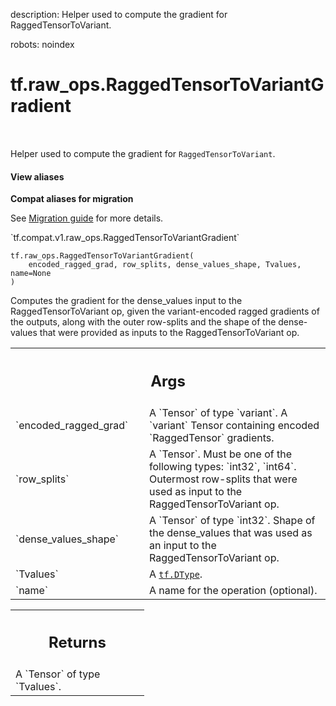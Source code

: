 description: Helper used to compute the gradient for RaggedTensorToVariant.

robots: noindex

# tf.raw_ops.RaggedTensorToVariantGradient

<!-- Insert buttons and diff -->

<table class="tfo-notebook-buttons tfo-api nocontent" align="left">

</table>



Helper used to compute the gradient for `RaggedTensorToVariant`.

<section class="expandable">
  <h4 class="showalways">View aliases</h4>
  <p>
<b>Compat aliases for migration</b>
<p>See
<a href="https://www.tensorflow.org/guide/migrate">Migration guide</a> for
more details.</p>
<p>`tf.compat.v1.raw_ops.RaggedTensorToVariantGradient`</p>
</p>
</section>

<pre class="devsite-click-to-copy prettyprint lang-py tfo-signature-link">
<code>tf.raw_ops.RaggedTensorToVariantGradient(
    encoded_ragged_grad, row_splits, dense_values_shape, Tvalues, name=None
)
</code></pre>



<!-- Placeholder for "Used in" -->

Computes the gradient for the dense_values input to the RaggedTensorToVariant
op, given the variant-encoded ragged gradients of the outputs, along with
the outer row-splits and the shape of the dense-values that were provided as
inputs to the RaggedTensorToVariant op.

<!-- Tabular view -->
 <table class="responsive fixed orange">
<colgroup><col width="214px"><col></colgroup>
<tr><th colspan="2"><h2 class="add-link">Args</h2></th></tr>

<tr>
<td>
`encoded_ragged_grad`
</td>
<td>
A `Tensor` of type `variant`.
A `variant` Tensor containing encoded `RaggedTensor` gradients.
</td>
</tr><tr>
<td>
`row_splits`
</td>
<td>
A `Tensor`. Must be one of the following types: `int32`, `int64`.
Outermost row-splits that were used as input to the RaggedTensorToVariant op.
</td>
</tr><tr>
<td>
`dense_values_shape`
</td>
<td>
A `Tensor` of type `int32`.
Shape of the dense_values that was used as an input to the
RaggedTensorToVariant op.
</td>
</tr><tr>
<td>
`Tvalues`
</td>
<td>
A <a href="../../tf/dtypes/DType.md"><code>tf.DType</code></a>.
</td>
</tr><tr>
<td>
`name`
</td>
<td>
A name for the operation (optional).
</td>
</tr>
</table>



<!-- Tabular view -->
 <table class="responsive fixed orange">
<colgroup><col width="214px"><col></colgroup>
<tr><th colspan="2"><h2 class="add-link">Returns</h2></th></tr>
<tr class="alt">
<td colspan="2">
A `Tensor` of type `Tvalues`.
</td>
</tr>

</table>

